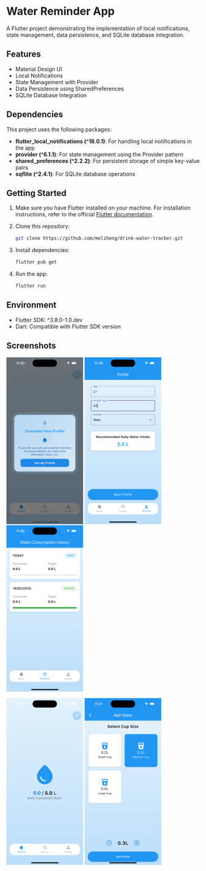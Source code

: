 # Water Reminder App

A Flutter project demonstrating the implementation of local notifications, state management, data persistence, and SQLite database integration.

## Features

- Material Design UI
- Local Notifications
- State Management with Provider
- Data Persistence using SharedPreferences
- SQLite Database Integration

## Dependencies

This project uses the following packages:

- **flutter_local_notifications (^18.0.1)**: For handling local notifications in the app
- **provider (^6.1.1)**: For state management using the Provider pattern
- **shared_preferences (^2.2.2)**: For persistent storage of simple key-value pairs
- **sqflite (^2.4.1)**: For SQLite database operations

## Getting Started

1. Make sure you have Flutter installed on your machine. For installation instructions, refer to the official [Flutter documentation](https://flutter.dev/docs/get-started/install).

2. Clone this repository:
   ```bash
   git clone https://github.com/meliheng/drink-water-tracker.git
   ```

3. Install dependencies:
   ```bash
   flutter pub get
   ```

4. Run the app:
   ```bash
   flutter run
   ```

## Environment

- Flutter SDK: ^3.8.0-1.0.dev
- Dart: Compatible with Flutter SDK version

## Screenshots

<img src="https://github.com/meliheng/drink-water-tracker/blob/main/assets/ss/ss1.png" alt="Screenshot 1" width="200"/> <img src="https://github.com/meliheng/drink-water-tracker/blob/main/assets/ss/ss2.png" alt="Screenshot 2" width="200"/> <img src="https://github.com/meliheng/drink-water-tracker/blob/main/assets/ss/ss3.png" alt="Screenshot 3" width="200"/> 


<img src="https://github.com/meliheng/drink-water-tracker/blob/main/assets/ss/ss4.png" alt="Screenshot 3" width="200"/> <img src="https://github.com/meliheng/drink-water-tracker/blob/main/assets/ss/ss5.png" alt="Screenshot 3" width="200"/>
